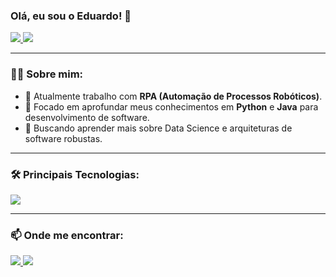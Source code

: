 ### Olá, eu sou o Eduardo! 👋

<p align="left">
  <a href="https://github.com/DUZINz">
    <img src="https://github-readme-stats.vercel.app/api?username=DUZINz&show_icons=true&theme=dracula&include_all_commits=true&count_private=true"/>
  </a>
  <a href="https://github.com/DUZINz">
    <img src="https://github-readme-stats.vercel.app/api/top-langs/?username=DUZINz&layout=compact&langs_count=8&theme=dracula"/>
  </a>
</p>

---

### 👨‍💻 Sobre mim:
- 🤖 Atualmente trabalho com **RPA (Automação de Processos Robóticos)**.
- 🐍 Focado em aprofundar meus conhecimentos em **Python** e **Java** para desenvolvimento de software.
- 🌱 Buscando aprender mais sobre Data Science e arquiteturas de software robustas.

---

### 🛠️ Principais Tecnologias:

<p align="left">
  <a href="https://skillicons.dev">
    <img src="https://skillicons.dev/icons?i=java,python,django,git,docker,mysql,postgres,linux" />
  </a>
</p>

---

### 📫 Onde me encontrar:

<p align="left">
  <a href="mailto:eduardogrunitzky@gmail.com" target="_blank">
    <img src="https://img.shields.io/badge/Gmail-D14836?style=for-the-badge&logo=gmail&logoColor=white" target="_blank">
  </a>
  <a href="https://www.linkedin.com/in/eduardo-grunitzky-65400b1b1/" target="_blank">
    <img src="https://img.shields.io/badge/-LinkedIn-%230077B5?style=for-the-badge&logo=linkedin&logoColor=white" target="_blank">
  </a>
</p>
